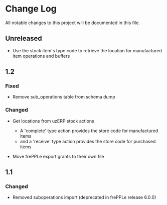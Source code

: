 # Change Log

All notable changes to this project will be documented in this file.

## Unreleased

- Use the stock item's type code to retrieve the location for manufactured item operations and buffers

## 1.2

### Fixed

- Remove sub_operations table from schema dump

### Changed

- Get locations from uzERP stock actions
    - A 'complete' type action provides the store code for manufactured items
    - and a 'receive' type action provides the store code for purchased items

- Move frePPLe export grants to their own file

## 1.1

### Changed

- Removed suboperations import (deprecated in frePPLe release 6.0.0)
